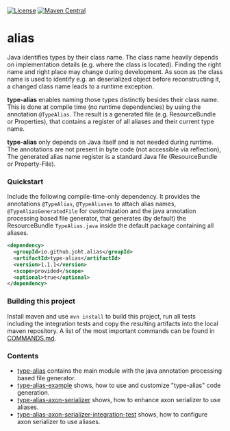 [![License](https://img.shields.io/badge/License-Apache%202.0-blue.svg)](https://opensource.org/licenses/Apache-2.0)
[![Maven Central](https://img.shields.io/maven-central/v/io.github.joht.alias/type-alias.svg?style=shield)](https://maven-badges.herokuapp.com/maven-central/io.github.joht.alias/type-alias/)
# alias

Java identifies types by their class name. 
The class name heavily depends on implementation details (e.g. where the class is located).
Finding the right name and right place may change during development.
As soon as the class name is used to identify e.g. an deserialized object before reconstructing it,
a changed class name leads to a runtime exception. 

**type-alias** enables naming those types distinctly besides their class name. 
This is done at compile time (no runtime dependencies) by using the annotation `@TypeAlias`.
The result is a generated file (e.g. ResourceBundle or Properties),
that contains a register of all aliases and their current type name.

**type-alias** only depends on Java itself and is not needed during runtime.
The annotations are not present in byte code (not accessible via reflection),
The generated alias name register is a standard Java file (ResourceBundle or Property-File).

### Quickstart
Include the following compile-time-only dependency.
It provides the annotations `@TypeAlias`, `@TypeAliases` to attach alias names,
`@TypeAliasGeneratedFile` for customization and the java annotation processing based file generator,
that generates (by default) the ResourceBundle `TypeAlias.java` inside the default package containing all aliases.

```xml
<dependency>
  <groupId>io.github.joht.alias</groupId>
  <artifactId>type-alias</artifactId>
  <version>1.1.1</version>
  <scope>provided</scope>
  <optional>true</optional>
</dependency>
```

### Building this project
Install maven and use `mvn install` to build this project, run all tests including the integration tests and copy the resulting artifacts into the local maven repository. A list of the most important commands can be found in [COMMANDS.md](COMMANDS.md).

### Contents
- [type-alias](https://github.com/JohT/alias/tree/master/type-alias) 
contains the main module with the java annotation processing based file generator.
- [type-alias-example](https://github.com/JohT/alias/tree/master/type-alias-example) 
shows, how to use and customize "type-alias" code generation.
- [type-alias-axon-serializer](https://github.com/JohT/alias/tree/master/type-alias-axon-serializer)
shows, how to enhance axon serializer to use aliases.
- [type-alias-axon-serializer-integration-test](https://github.com/JohT/alias/tree/master/type-alias-axon-serializer-integration-test)
shows, how to configure axon serializer to use aliases.
